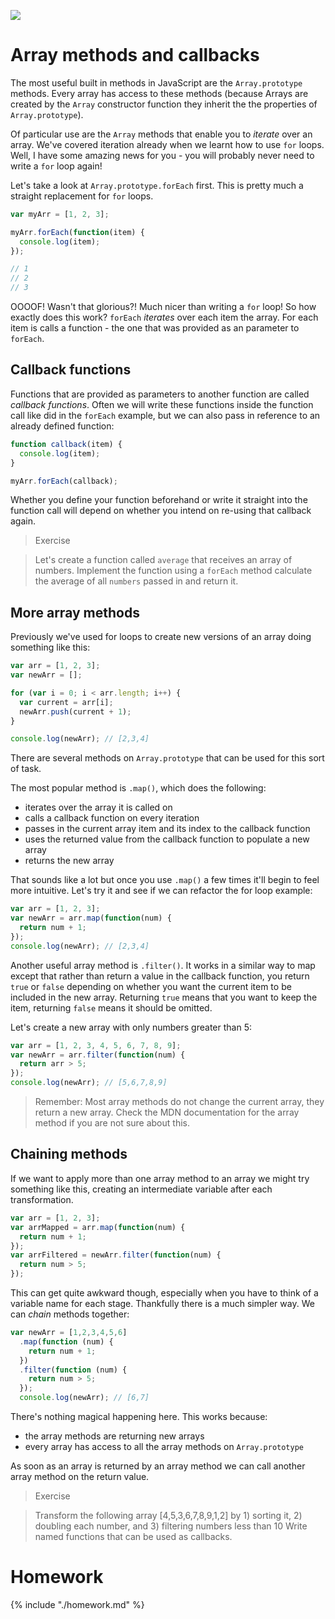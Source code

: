 ![](https://img.shields.io/badge/status-ready-green.svg)

# Array methods and callbacks

The most useful built in methods in JavaScript are the `Array.prototype`
methods. Every array has access to these methods (because Arrays are created by
the `Array` constructor function they inherit the the properties of
`Array.prototype`).

Of particular use are the `Array` methods that enable you to _iterate_ over an
array. We've covered iteration already when we learnt how to use `for` loops.
Well, I have some amazing news for you - you will probably never need to write a
`for` loop again!

Let's take a look at `Array.prototype.forEach` first. This is pretty much a
straight replacement for `for` loops.

```js
var myArr = [1, 2, 3];

myArr.forEach(function(item) {
  console.log(item);
});

// 1
// 2
// 3
```

OOOOF! Wasn't that glorious?! Much nicer than writing a `for` loop! So how
exactly does this work? `forEach` _iterates_ over each item the array. For each
item is calls a function - the one that was provided as an parameter to
`forEach`.

## Callback functions

Functions that are provided as parameters to another function are called
_callback functions_. Often we will write these functions inside the function
call like did in the `forEach` example, but we can also pass in reference to an
already defined function:

```js
function callback(item) {
  console.log(item);
}

myArr.forEach(callback);
```

Whether you define your function beforehand or write it straight into the
function call will depend on whether you intend on re-using that callback again.

> Exercise

> Let's create a function called `average` that receives an array of numbers.
> Implement the function using a `forEach` method calculate the average of all
> `numbers` passed in and return it.

## More array methods

Previously we've used for loops to create new versions of an array doing
something like this:

```js
var arr = [1, 2, 3];
var newArr = [];

for (var i = 0; i < arr.length; i++) {
  var current = arr[i];
  newArr.push(current + 1);
}

console.log(newArr); // [2,3,4]
```

There are several methods on `Array.prototype` that can be used for this sort of
task.

The most popular method is `.map()`, which does the following:

* iterates over the array it is called on
* calls a callback function on every iteration
* passes in the current array item and its index to the callback function
* uses the returned value from the callback function to populate a new array
* returns the new array

That sounds like a lot but once you use `.map()` a few times it'll begin to feel
more intuitive. Let's try it and see if we can refactor the for loop example:

```js
var arr = [1, 2, 3];
var newArr = arr.map(function(num) {
  return num + 1;
});
console.log(newArr); // [2,3,4]
```

Another useful array method is `.filter()`. It works in a similar way to map
except that rather than return a value in the callback function, you return
`true` or `false` depending on whether you want the current item to be included
in the new array. Returning `true` means that you want to keep the item,
returning `false` means it should be omitted.

Let's create a new array with only numbers greater than 5:

```js
var arr = [1, 2, 3, 4, 5, 6, 7, 8, 9];
var newArr = arr.filter(function(num) {
  return arr > 5;
});
console.log(newArr); // [5,6,7,8,9]
```

> Remember: Most array methods do not change the current array, they return a
> new array. Check the MDN documentation for the array method if you are not
> sure about this.

## Chaining methods

If we want to apply more than one array method to an array we might try
something like this, creating an intermediate variable after each
transformation.

```js
var arr = [1, 2, 3];
var arrMapped = arr.map(function(num) {
  return num + 1;
});
var arrFiltered = newArr.filter(function(num) {
  return num > 5;
});
```

This can get quite awkward though, especially when you have to think of a
variable name for each stage. Thankfully there is a much simpler way. We can
_chain_ methods together:

```js
var newArr = [1,2,3,4,5,6]
  .map(function (num) {
    return num + 1;
  })
  .filter(function (num) {
    return num > 5;
  });
  console.log(newArr); // [6,7]
```

There's nothing magical happening here. This works because:

* the array methods are returning new arrays
* every array has access to all the array methods on `Array.prototype`

As soon as an array is returned by an array method we can call another array
method on the return value.

> Exercise

> Transform the following array [4,5,3,6,7,8,9,1,2] by 1) sorting it, 2)
> doubling each number, and 3) filtering numbers less than 10 Write named
> functions that can be used as callbacks.

# Homework

{% include "./homework.md" %}
